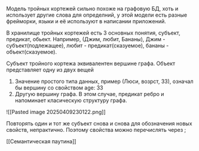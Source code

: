 Модель тройных кортежей сильно похоже на графовую БД, хоть и использует другие слова для определний, у этой модели есть разные фрейморки, языки и её используют в написании приложений. 

В хранилище тройных кортежей есть 3 основных понятия, субъект, предикат, обьект. Например, (Джим, любит, Бананы), Джим - субъект(подлежащее), любит - предикат(сказуемое), бананы - объект(сказуемое).

Субъект тройного кортежа эквивалентен вершине графа. Объект представляет одну из двух вещей

1. Значение простого типа данных, пример (Люси, возрст, 33), означал бы вершину со свойством age: 33
2. Другую вершину графа. В этом случае, предикат ребро и напоминает класическую структуру графа.

![[Pasted image 20250409230122.png]]

Повторять один и тот же субъект снова и снова для обозначения новых свойств, непрактично. Поэтому свойства можно перечислять через ;

[[Семантическая паутина]]